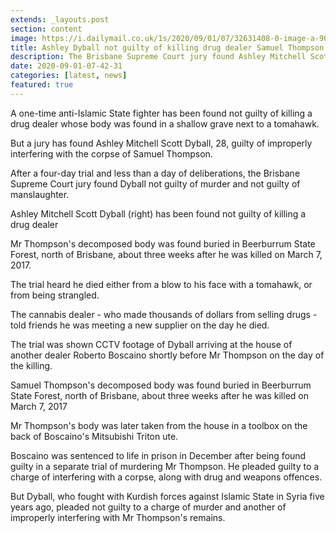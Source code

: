 ```yaml
---
extends: _layouts.post
section: content
image: https://i.dailymail.co.uk/1s/2020/09/01/07/32631408-0-image-a-90_1598942272488.jpg 
title: Ashley Dyball not guilty of killing drug dealer Samuel Thompson in Beerburrum State Forest, Brisbane 
description: The Brisbane Supreme Court jury found Ashley Mitchell Scott Dyball not guilty of murder and not guilty of manslaughter. 
date: 2020-09-01-07-42-31 
categories: [latest, news] 
featured: true 
--- 
```

A one-time anti-Islamic State fighter has been found not guilty of killing a drug dealer whose body was found in a shallow grave next to a tomahawk.

But a jury has found Ashley Mitchell Scott Dyball, 28, guilty of improperly interfering with the corpse of Samuel Thompson.

After a four-day trial and less than a day of deliberations, the Brisbane Supreme Court jury found Dyball not guilty of murder and not guilty of manslaughter.

Ashley Mitchell Scott Dyball (right) has been found not guilty of killing a drug dealer

Mr Thompson's decomposed body was found buried in Beerburrum State Forest, north of Brisbane, about three weeks after he was killed on March 7, 2017.

The trial heard he died either from a blow to his face with a tomahawk, or from being strangled.

The cannabis dealer - who made thousands of dollars from selling drugs - told friends he was meeting a new supplier on the day he died.

The trial was shown CCTV footage of Dyball arriving at the house of another dealer Roberto Boscaino shortly before Mr Thompson on the day of the killing.

Samuel Thompson's decomposed body was found buried in Beerburrum State Forest, north of Brisbane, about three weeks after he was killed on March 7, 2017

Mr Thompson's body was later taken from the house in a toolbox on the back of Boscaino's Mitsubishi Triton ute.

Boscaino was sentenced to life in prison in December after being found guilty in a separate trial of murdering Mr Thompson. He pleaded guilty to a charge of interfering with a corpse, along with drug and weapons offences.

But Dyball, who fought with Kurdish forces against Islamic State in Syria five years ago, pleaded not guilty to a charge of murder and another of improperly interfering with Mr Thompson's remains.

